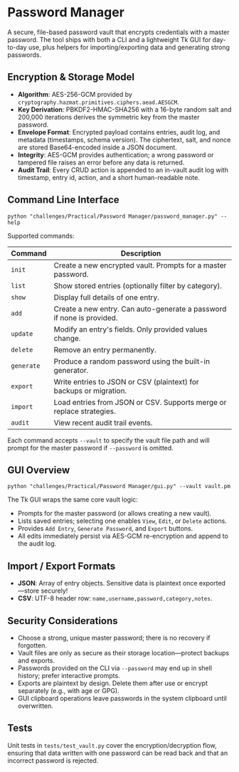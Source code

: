 # Password Manager

A secure, file-based password vault that encrypts credentials with a master password. The tool ships with both a CLI and a lightweight Tk GUI for day-to-day use, plus helpers for importing/exporting data and generating strong passwords.

## Encryption & Storage Model

- **Algorithm**: AES-256-GCM provided by `cryptography.hazmat.primitives.ciphers.aead.AESGCM`.
- **Key Derivation**: PBKDF2-HMAC-SHA256 with a 16-byte random salt and 200,000 iterations derives the symmetric key from the master password.
- **Envelope Format**: Encrypted payload contains entries, audit log, and metadata (timestamps, schema version). The ciphertext, salt, and nonce are stored Base64-encoded inside a JSON document.
- **Integrity**: AES-GCM provides authentication; a wrong password or tampered file raises an error before any data is returned.
- **Audit Trail**: Every CRUD action is appended to an in-vault audit log with timestamp, entry id, action, and a short human-readable note.

## Command Line Interface

```
python "challenges/Practical/Password Manager/password_manager.py" --help
```

Supported commands:

| Command | Description |
|---------|-------------|
| `init` | Create a new encrypted vault. Prompts for a master password. |
| `list` | Show stored entries (optionally filter by category). |
| `show` | Display full details of one entry. |
| `add` | Create a new entry. Can auto-generate a password if none is provided. |
| `update` | Modify an entry's fields. Only provided values change. |
| `delete` | Remove an entry permanently. |
| `generate` | Produce a random password using the built-in generator. |
| `export` | Write entries to JSON or CSV (plaintext) for backups or migration. |
| `import` | Load entries from JSON or CSV. Supports merge or replace strategies. |
| `audit` | View recent audit trail events. |

Each command accepts `--vault` to specify the vault file path and will prompt for the master password if `--password` is omitted.

## GUI Overview

```
python "challenges/Practical/Password Manager/gui.py" --vault vault.pm
```

The Tk GUI wraps the same core vault logic:

- Prompts for the master password (or allows creating a new vault).
- Lists saved entries; selecting one enables `View`, `Edit`, or `Delete` actions.
- Provides `Add Entry`, `Generate Password`, and `Export` buttons.
- All edits immediately persist via AES-GCM re-encryption and append to the audit log.

## Import / Export Formats

- **JSON**: Array of entry objects. Sensitive data is plaintext once exported—store securely!
- **CSV**: UTF-8 header row: `name,username,password,category,notes`.

## Security Considerations

- Choose a strong, unique master password; there is no recovery if forgotten.
- Vault files are only as secure as their storage location—protect backups and exports.
- Passwords provided on the CLI via `--password` may end up in shell history; prefer interactive prompts.
- Exports are plaintext by design. Delete them after use or encrypt separately (e.g., with age or GPG).
- GUI clipboard operations leave passwords in the system clipboard until overwritten.

## Tests

Unit tests in `tests/test_vault.py` cover the encryption/decryption flow, ensuring that data written with one password can be read back and that an incorrect password is rejected.
